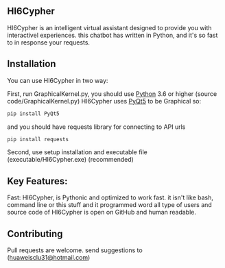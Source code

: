 ## HI6Cypher

HI6Cypher is an intelligent virtual assistant designed to provide you with interactivel experiences. this chatbot has written in Python, and it's so fast to in response your requests.

## Installation

You can use HI6Cypher in two way:

First, run GraphicalKernel.py, you should use [Python](https://www.python.org/downloads) 3.6 or higher (source code/GraphicalKernel.py)
HI6Cypher uses [PyQt5](www.riverbankcomputing.com) to be Graphical so:
```bash
pip install PyQt5
```
and you should have requests library for connecting to API urls
```bash
pip install requests
```
Second, use setup installation and executable file (executable/HI6Cypher.exe) (recommended)

## Key Features:

Fast: HI6Cypher, is Pythonic and optimized to work fast. it isn't like bash, command line or this stuff and it programmed word all type of users and source code of HI6Cypher is open on GitHub and human readable.

## Contributing

Pull requests are welcome. send suggestions to (huaweisclu31@hotmail.com)